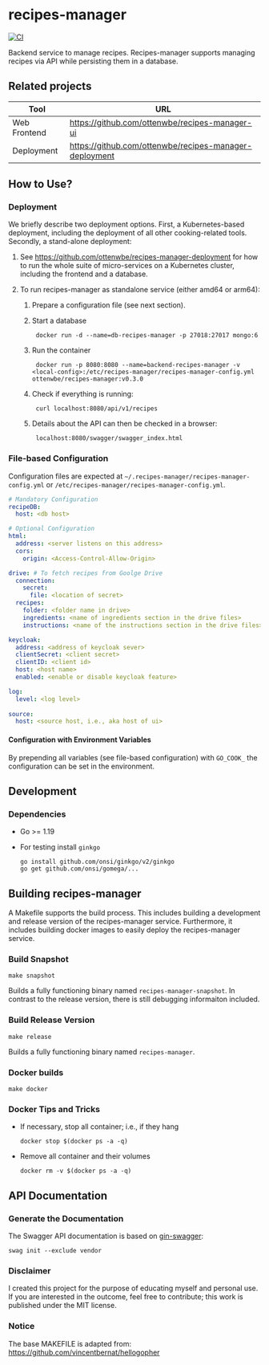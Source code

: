  # recipes-manager

[![CI](https://github.com/ottenwbe/recipes-manager/actions/workflows/go.yml/badge.svg)](https://github.com/ottenwbe/recipes-manager/actions/workflows/go.yml)

Backend service to manage recipes. 
Recipes-manager supports managing recipes via API while persisting them in a database.

## Related projects

|Tool|URL|
|---|---|
| Web Frontend  |  https://github.com/ottenwbe/recipes-manager-ui |
| Deployment    |  https://github.com/ottenwbe/recipes-manager-deployment |

## How to Use?

### Deployment

We briefly describe two deployment options. First, a Kubernetes-based deployment, including the deployment of all other cooking-related tools. Secondly, a stand-alone deployment:

1. See https://github.com/ottenwbe/recipes-manager-deployment for how to run the whole suite of micro-services on a Kubernetes cluster, including the frontend and a database.

2. To run recipes-manager as standalone service (either amd64 or arm64): 

    1. Prepare a configuration file (see next section).
    1. Start a database

            docker run -d --name=db-recipes-manager -p 27018:27017 mongo:6

    1. Run the container
        
            docker run -p 8080:8080 --name=backend-recipes-manager -v <local-config>:/etc/recipes-manager/recipes-manager-config.yml ottenwbe/recipes-manager:v0.3.0
    
    1. Check if everything is running:

            curl localhost:8080/api/v1/recipes

    1. Details about the API can then be checked in a browser:

            localhost:8080/swagger/swagger_index.html            

### File-based Configuration 

Configuration files are expected at ```~/.recipes-manager/recipes-manager-config.yml``` or ```/etc/recipes-manager/recipes-manager-config.yml```.

```yaml
# Mandatory Configuration
recipeDB:
  host: <db host>

# Optional Configuration
html:
  address: <server listens on this address>
  cors:
    origin: <Access-Control-Allow-Origin>

drive: # To fetch recipes from Goolge Drive
  connection:
    secret:
      file: <location of secret>
  recipes:
    folder: <folder name in drive>
    ingredients: <name of ingredients section in the drive files>
    instructions: <name of the instructions section in the drive files>

keycloak:
  address: <address of keycloak sever>
  clientSecret: <client secret>
  clientID: <client id>
  host: <host name>
  enabled: <enable or disable keycloak feature>

log:
  level: <log level>
    
source:
  host: <source host, i.e., aka host of ui>
```

#### Configuration with Environment Variables

By prepending all variables (see file-based configuration) with ```GO_COOK_``` the configuration can be set in the environment.

## Development 

### Dependencies

* Go >= 1.19
  
* For testing install ``ginkgo``
    ```
    go install github.com/onsi/ginkgo/v2/ginkgo
    go get github.com/onsi/gomega/...
    ```

## Building recipes-manager

A Makefile supports the build process. This includes building a development and release version of the recipes-manager service. Furthermore, it includes building docker images to easily deploy the recipes-manager service.

### Build Snapshot

```
make snapshot 
```

Builds a fully functioning binary named ```recipes-manager-snapshot```. In contrast to the release version, there is still debugging informaiton included.

### Build Release Version

```
make release
```

Builds a fully functioning binary named ```recipes-manager```. 

### Docker builds

```
make docker
```

### Docker Tips and Tricks

* If necessary, stop all container; i.e., if they hang
    ```    
    docker stop $(docker ps -a -q)
    ```    

* Remove all container and their volumes
    ```    
    docker rm -v $(docker ps -a -q)      
    ``` 

## API Documentation

 ### Generate the Documentation 
 
The Swagger API documentation is based on [gin-swagger](https://github.com/swaggo/gin-swagger):
 
    swag init --exclude vendor
 
 ### Disclaimer
 
 I created this project for the purpose of educating myself and personal use.
 If you are interested in the outcome, feel free to contribute; this work is published under the MIT license. 
 
### Notice
The base MAKEFILE is adapted from: https://github.com/vincentbernat/hellogopher 